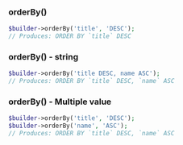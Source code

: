 ### orderBy()
```php
$builder->orderBy('title', 'DESC');
// Produces: ORDER BY `title` DESC
```
### orderBy() - string
```php
$builder->orderBy('title DESC, name ASC');
// Produces: ORDER BY `title` DESC, `name` ASC
```

### orderBy() - Multiple value
```php
$builder->orderBy('title', 'DESC');
$builder->orderBy('name', 'ASC');
// Produces: ORDER BY `title` DESC, `name` ASC
```
